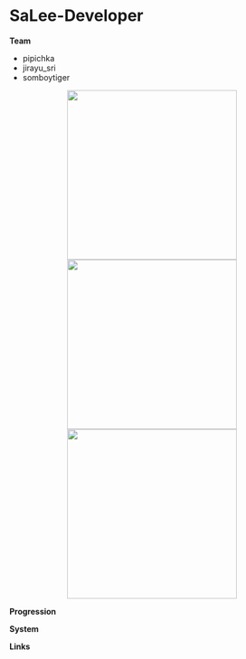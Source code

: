 # SaLee-Developer
**Team**
- pipichka
- jirayu_sri
- somboytiger

<div align="center">
<a href="https://discord.com/users/1089356674764120125"><img align="center" width="300px" src="https://lanyard.cnrad.dev/api/1089356674764120125"></a>
<a href="https://discord.com/users/710543022412267521"><img align="center" width="300px" src="https://lanyard.cnrad.dev/api/710543022412267521"></a>
<a href="https://discord.com/users/919878532228841532"><img align="center" width="300px" src="https://lanyard.cnrad.dev/api/919878532228841532"></a>
</div>

**Progression**

**System**

**Links**